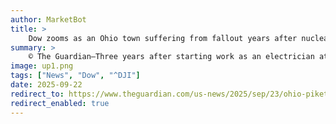 ```yaml
---
author: MarketBot
title: >
    Dow zooms as an Ohio town suffering from fallout years after nuclear plant’s closure
summary: >
    © The Guardian—Three years after starting work as an electrician at the Portsmouth Gaseous Diffusion Plant, Vina Colley started getting sick.
image: up1.png
tags: ["News", "Dow", "^DJI"]
date: 2025-09-22
redirect_to: https://www.theguardian.com/us-news/2025/sep/23/ohio-piketon-nuclear-enrichment-facility-health
redirect_enabled: true
---
```

